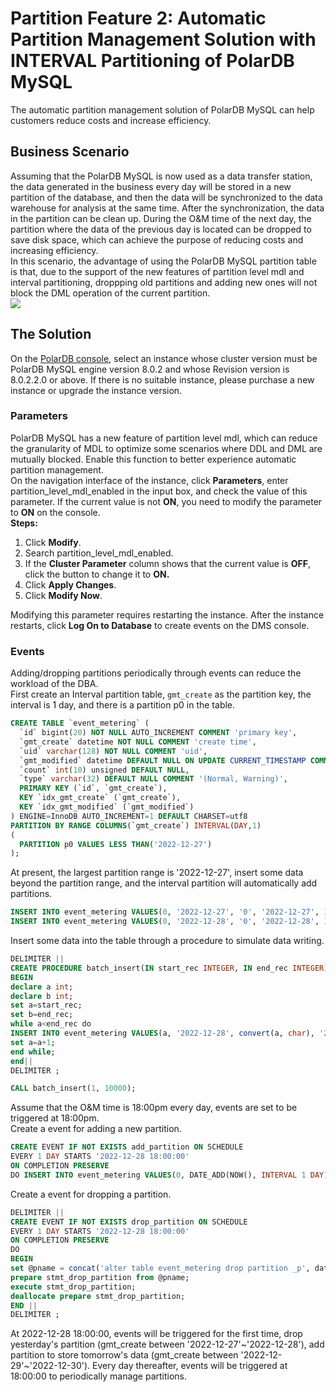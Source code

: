 <a name="Q6Yf8"></a>
# Partition Feature 2: Automatic Partition Management Solution with INTERVAL Partitioning of PolarDB MySQL
The automatic partition management solution of PolarDB MySQL can help customers reduce costs and increase efficiency.
<a name="O2ulw"></a>
## Business Scenario
Assuming that the PolarDB MySQL is now used as a data transfer station, the data generated in the business every day will be stored in a new partition of the database, and then the data will be synchronized to the data warehouse for analysis at the same time. After the synchronization, the data in the partition can be clean up. During the O&M time of the next day, the partition where the data of the previous day is located can be dropped to save disk space, which can achieve the purpose of reducing costs and increasing efficiency.<br />In this scenario, the advantage of using the PolarDB MySQL partition table is that, due to the support of the new features of partition level mdl and interval partitioning, droppping old partitions and adding new ones will not block the DML operation of the current partition.<br />![](https://ata2-img.oss-cn-zhangjiakou.aliyuncs.com/neweditor/116107c9-e3e7-420b-ba06-9ff0778ba1d8.png#crop=0&crop=0&crop=1&crop=1&id=T7gfG&originHeight=773&originWidth=1500&originalType=binary&ratio=1&rotation=0&showTitle=false&status=done&style=none&title=)
<a name="BfKoy"></a>
## The Solution
On the [PolarDB console](https://polardb.console.aliyun.com/), select an instance whose cluster version must be PolarDB MySQL engine version 8.0.2 and whose Revision version is 8.0.2.2.0 or above. If there is no suitable instance, please purchase a new instance or upgrade the instance version.
<a name="bm6RF"></a>
### Parameters
PolarDB MySQL has a new feature of partition level mdl, which can reduce the granularity of MDL to optimize some scenarios where DDL and DML are mutually blocked. Enable this function to better experience automatic partition management.<br />On the navigation interface of the instance, click **Parameters**, enter partition_level_mdl_enabled in the input box, and check the value of this parameter. If the current value is not **ON**, you need to modify the parameter to **ON** on the console.<br />**Steps:**

1. Click **Modify**.
2. Search partition_level_mdl_enabled.
3. If the **Cluster Parameter** column shows that the current value is **OFF**, click the button to change it to **ON.**
4. Click **Apply Changes**.
5.  Click **Modify Now**.

Modifying this parameter requires restarting the instance. After the instance restarts, click **Log On to Database** to create events on the DMS console.
<a name="hfpEM"></a>
### Events
Adding/dropping partitions periodically through events can reduce the workload of the DBA.<br />First create an Interval partition table, `gmt_create` as the partition key, the interval is 1 day, and there is a partition p0 in the table.
```sql
CREATE TABLE `event_metering` (
  `id` bigint(20) NOT NULL AUTO_INCREMENT COMMENT 'primary key',
  `gmt_create` datetime NOT NULL COMMENT 'create time',
  `uid` varchar(128) NOT NULL COMMENT 'uid',
  `gmt_modified` datetime DEFAULT NULL ON UPDATE CURRENT_TIMESTAMP COMMENT 'modified time',
  `count` int(10) unsigned DEFAULT NULL,
  `type` varchar(32) DEFAULT NULL COMMENT '(Normal, Warning)',
  PRIMARY KEY (`id`, `gmt_create`),
  KEY `idx_gmt_create` (`gmt_create`),
  KEY `idx_gmt_modified` (`gmt_modified`)
) ENGINE=InnoDB AUTO_INCREMENT=1 DEFAULT CHARSET=utf8
PARTITION BY RANGE COLUMNS(`gmt_create`) INTERVAL(DAY,1)
(
  PARTITION p0 VALUES LESS THAN('2022-12-27')
);
```
At present, the largest partition range is '2022-12-27', insert some data beyond the partition range, and the interval partition will automatically add partitions.
```sql
INSERT INTO event_metering VALUES(0, '2022-12-27', '0', '2022-12-27', 1, 'Normal');
INSERT INTO event_metering VALUES(0, '2022-12-28', '0', '2022-12-28', 1, 'Normal');
```
Insert some data into the table through a procedure to simulate data writing.
```sql
DELIMITER ||
CREATE PROCEDURE batch_insert(IN start_rec INTEGER, IN end_rec INTEGER)
BEGIN
declare a int;
declare b int;
set a=start_rec;
set b=end_rec;
while a<end_rec do
INSERT INTO event_metering VALUES(a, '2022-12-28', convert(a, char), '2022-12-28', 1, 'Normal');
set a=a+1;
end while;
end||
DELIMITER ;

CALL batch_insert(1, 10000);
```
Assume that the O&M time is 18:00pm every day, events are set to be triggered at 18:00pm.<br />Create a event for adding a new partition.
```sql
CREATE EVENT IF NOT EXISTS add_partition ON SCHEDULE
EVERY 1 DAY STARTS '2022-12-28 18:00:00'
ON COMPLETION PRESERVE
DO INSERT INTO event_metering VALUES(0, DATE_ADD(NOW(), INTERVAL 1 DAY), 0, DATE_ADD(NOW(), INTERVAL 1 DAY), 1, 'Normal');
```
Create a event for dropping a partition.
```sql
DELIMITER ||
CREATE EVENT IF NOT EXISTS drop_partition ON SCHEDULE
EVERY 1 DAY STARTS '2022-12-28 18:00:00'
ON COMPLETION PRESERVE
DO
BEGIN
set @pname = concat('alter table event_metering drop partition _p', date_format(curdate(), '%Y%m%d000000'));
prepare stmt_drop_partition from @pname;
execute stmt_drop_partition;
deallocate prepare stmt_drop_partition;
END ||
DELIMITER ;
```
At 2022-12-28 18:00:00, events will be triggered for the first time, drop yesterday's partition (gmt_create between '2022-12-27'~'2022-12-28'), add partition to store tomorrow's data (gmt_create between '2022-12-29'~'2022-12-30'). Every day thereafter, events will be triggered at 18:00:00 to periodically manage partitions.
